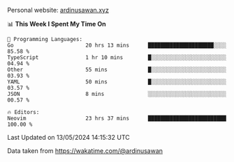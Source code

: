 Personal website: [ardinusawan.xyz](https://ardinusawan.xyz)

<!--START_SECTION:waka-->
📊 **This Week I Spent My Time On** 

```text
💬 Programming Languages: 
Go                       20 hrs 13 mins      █████████████████████░░░░   85.58 % 
TypeScript               1 hr 10 mins        █░░░░░░░░░░░░░░░░░░░░░░░░   04.94 % 
Other                    55 mins             █░░░░░░░░░░░░░░░░░░░░░░░░   03.93 % 
YAML                     50 mins             █░░░░░░░░░░░░░░░░░░░░░░░░   03.57 % 
JSON                     8 mins              ░░░░░░░░░░░░░░░░░░░░░░░░░   00.57 % 

🔥 Editors: 
Neovim                   23 hrs 37 mins      █████████████████████████   100.00 % 
```


 Last Updated on 13/05/2024 14:15:32 UTC
<!--END_SECTION:waka-->
Data taken from https://wakatime.com/@ardinusawan
